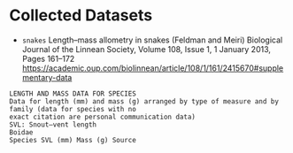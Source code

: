 # Collected Datasets


- `snakes` Length–mass allometry in snakes (Feldman and Meiri) Biological Journal of the Linnean Society, Volume 108, Issue 1, 1 January 2013, Pages 161–172 https://academic.oup.com/biolinnean/article/108/1/161/2415670#supplementary-data

```
LENGTH AND MASS DATA FOR SPECIES
Data for length (mm) and mass (g) arranged by type of measure and by family (data for species with no
exact citation are personal communication data)
SVL: Snout–vent length
Boidae
Species SVL (mm) Mass (g) Source
```

